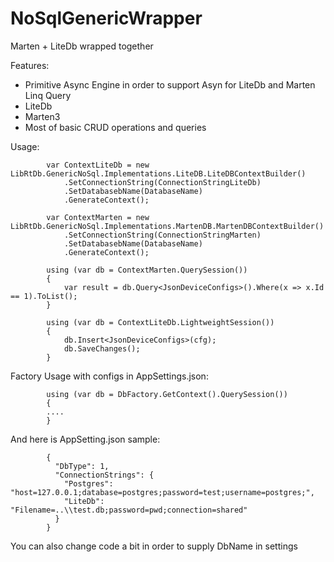 # NoSqlGenericWrapper
Marten + LiteDb wrapped together

Features:
* Primitive Async Engine in order to support Asyn for LiteDb and Marten Linq Query
* LiteDb
* Marten3
* Most of basic CRUD operations and queries


Usage:


            var ContextLiteDb = new LibRtDb.GenericNoSql.Implementations.LiteDB.LiteDBContextBuilder()
                .SetConnectionString(ConnectionStringLiteDb)
                .SetDatabasebName(DatabaseName)
                .GenerateContext();

            var ContextMarten = new LibRtDb.GenericNoSql.Implementations.MartenDB.MartenDBContextBuilder()
                .SetConnectionString(ConnectionStringMarten)
                .SetDatabasebName(DatabaseName)
                .GenerateContext();

            using (var db = ContextMarten.QuerySession())
            {
                var result = db.Query<JsonDeviceConfigs>().Where(x => x.Id == 1).ToList();
            }
            
            using (var db = ContextLiteDb.LightweightSession())
            {
                db.Insert<JsonDeviceConfigs>(cfg);
                db.SaveChanges();
            }

Factory Usage with configs in AppSettings.json:

            using (var db = DbFactory.GetContext().QuerySession())
            {
            ....
            }

And here is AppSetting.json sample:

            {
              "DbType": 1,
              "ConnectionStrings": {
                "Postgres": "host=127.0.0.1;database=postgres;password=test;username=postgres;",
                "LiteDb": "Filename=..\\test.db;password=pwd;connection=shared"
              }
            }
            
 You can also change code a bit in order to supply DbName in settings
